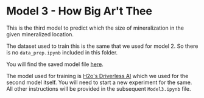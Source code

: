 # Model 3 - How Big Ar't Thee
This is the third model to predict which the size of mineralization in the given mineralized location. 

The dataset used to train this is the same that we used for model 2. So there is no `data_prep.ipynb` included in this folder.

You will find the saved model file [here](https://drive.google.com/drive/folders/1U4uN7YEFmr13r7ooc4mdu6BcN_yp4k_w?usp=sharing).

The model used for training is [H2o's Driverless AI](https://www.h2o.ai/try-driverless-ai/) which we used for the second model itself. You will need to start a new experiment for the same. All other instructions will be provided in the subsequent `Model3.ipynb` file. 